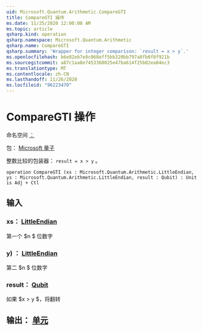 ```yaml
---
uid: Microsoft.Quantum.Arithmetic.CompareGTI
title: CompareGTI 操作
ms.date: 11/25/2020 12:00:00 AM
ms.topic: article
qsharp.kind: operation
qsharp.namespace: Microsoft.Quantum.Arithmetic
qsharp.name: CompareGTI
qsharp.summary: 'Wrapper for integer comparison: `result = x > y`.'
ms.openlocfilehash: b6e82eb7e9c068eff5bb320bb797a8fb0f8f921b
ms.sourcegitcommit: a87c1aa8e7453360025e47ba614f25b02ea84ec3
ms.translationtype: MT
ms.contentlocale: zh-CN
ms.lasthandoff: 11/26/2020
ms.locfileid: "96223470"
---
```

# <a name="comparegti-operation"></a>CompareGTI 操作

命名空间 [：](xref:Microsoft.Quantum.Arithmetic)

包： [Microsoft 量子](https://nuget.org/packages/Microsoft.Quantum.Numerics)


整数比较的包装器： `result = x > y` 。

```qsharp
operation CompareGTI (xs : Microsoft.Quantum.Arithmetic.LittleEndian, ys : Microsoft.Quantum.Arithmetic.LittleEndian, result : Qubit) : Unit is Adj + Ctl
```


## <a name="input"></a>输入

### <a name="xs--littleendian"></a>xs： [LittleEndian](xref:Microsoft.Quantum.Arithmetic.LittleEndian)

第一个 $n $ 位数字


### <a name="ys--littleendian"></a>y) ： [LittleEndian](xref:Microsoft.Quantum.Arithmetic.LittleEndian)

第二 $n $ 位数字


### <a name="result--qubit"></a>result： [Qubit](xref:microsoft.quantum.lang-ref.qubit)

如果 $x > y $，将翻转



## <a name="output--unit"></a>输出： [单元](xref:microsoft.quantum.lang-ref.unit)

